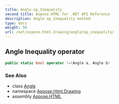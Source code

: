 ```yaml
---
title: Angle.op_Inequality
second_title: Aspose.HTML for .NET API Reference
description: Angle op_Inequality method. 
type: docs
weight: 50
url: /net/aspose.html.drawing/angle/op_inequality/
---
```

## Angle Inequality operator

```csharp
public static bool operator !=(Angle a, Angle b)
```

### See Also

* class [Angle](../)
* namespace [Aspose.Html.Drawing](../../../aspose.html.drawing/)
* assembly [Aspose.HTML](../../../)
